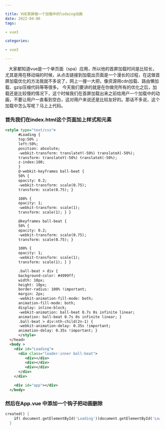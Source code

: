 ```yaml
---

title: VUE首屏做一个加载中的lodaing动画
date: 2022-04-06
tags:

- vue3

categories:

- vue3

---
```


    大家都知道vue是一个单页面（spa）应用，所以他的首屏加载时间是比较长，尤其是用在移动端的时候，从点击链接到加载出页面是一个漫长的过程，在这做首屏加载优化的方法我就不多说了，网上一搜一大把，像资源用cdn加载、路由懒加载、gzip压缩代码等等很多。
今天我们要讲的就是在你做完所有的优化之后，加载还是比较慢的情况下，这个时候我们在首屏加载出来之前给用户一个加载中的动画，不要让用户一直看到空白，这对用户来说还是比较友好的。那话不多说，这个加载中怎么写呢？马上上代码。

### 首先我们在index.html这个页面加上样式和元素

```xml
<style type="text/css">
      #Loading {
      top:50% ;
      left:50%;
      position: absolute;
      -webkit-transform: translateY(-50%) translateX(-50%);
      transform: translateY(-50%) translateX(-50%);
      z-index:100;
      }
      @-webkit-keyframes ball-beat {
      50% {
      opacity: 0.2;
      -webkit-transform: scale(0.75);
      transform: scale(0.75); }

      100% {
      opacity: 1;
      -webkit-transform: scale(1);
      transform: scale(1); } }

      @keyframes ball-beat {
      50% {
      opacity: 0.2;
      -webkit-transform: scale(0.75);
      transform: scale(0.75); }

      100% {
      opacity: 1;
      -webkit-transform: scale(1);
      transform: scale(1); } }

      .ball-beat > div {
      background-color: #4999ff;
      width: 10px;
      height: 10px;
      border-radius: 100% !important;
      margin: 2px;
      -webkit-animation-fill-mode: both;
      animation-fill-mode: both;
      display: inline-block;
      -webkit-animation: ball-beat 0.7s 0s infinite linear;
      animation: ball-beat 0.7s 0s infinite linear; }
      .ball-beat > div:nth-child(2n-1) {
      -webkit-animation-delay: 0.35s !important;
      animation-delay: 0.35s !important; }
      </style>
  </head>
  <body >
    <div id="Loading">
      <div class="loader-inner ball-beat">
         <div></div>
         <div></div>
         <div></div>
      </div>
    </div>

    <div id="app"></div>
  </body>
```

### 然后在App.vue 中添加一个钩子把动画删除

```dart
created() {
    if( document.getElementById('Loading'))document.getElementById('Loading').remove();
  }
```